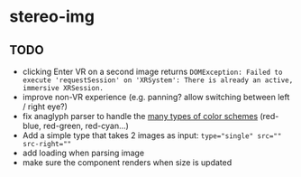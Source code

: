 # stereo-img


## TODO

- clicking Enter VR on a second image returns `DOMException: Failed to execute 'requestSession' on 'XRSystem': There is already an active, immersive XRSession.`  
- improve non-VR experience (e.g. panning? allow switching between left / right eye?)
- fix anaglyph parser to handle the [many types of color schemes](https://en.wikipedia.org/wiki/Anaglyph_3D#Stereo_conversion_(single_2D_image_to_3D)) (red-blue, red-green, red-cyan...)
- Add a simple type that takes 2 images as input: `type="single" src="" src-right=""`
- add loading when parsing image
- make sure the component renders when size is updated
